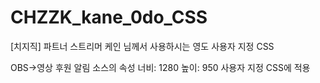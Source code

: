 # CHZZK_kane_0do_CSS
[치지직] 파트너 스트리머 케인 님께서 사용하시는 영도 사용자 지정 CSS

OBS→영상 후원 알림 소스의 속성
너비: 1280
높이: 950
사용자 지정 CSS에 적용
